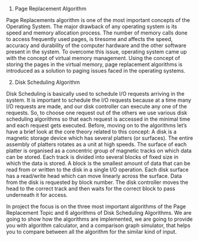 1. Page Replacement Algorithm

Page Replacements algorithm is one of the most important concepts of the Operating System. The major drawback of any operating system is its speed and memory allocation process. The number of memory calls done to access frequently used pages, is tiresome and affects the speed, accuracy and durability of the computer hardware and the other software present in the system.
To overcome this issue, operating system came up with the concept of virtual memory management. Using the concept of storing the pages in the virtual memory, page replacement algorithms is introduced as a solution to paging issues faced in the operating systems.

2. Disk Scheduling Algorithm

Disk Scheduling is basically used to schedule I/O requests arriving in the system. It is important to schedule the I/O requests because at a time many I/O requests are made, and our disk controller can execute any one of the requests. So, to choose one request out of the others we use various disk scheduling algorithms so that each request is accessed in the minimal time and each request gets executed. Before, moving on to the algorithms let’s have a brief look at the core theory related to this concept:
A disk is a magnetic storage device which has several platters (or surfaces). The entire assembly of platters rotates as a unit at high speeds. The surface of each platter is organised as a concentric group of magnetic tracks on which data can be stored. Each track is divided into several blocks of fixed size in which the data is stored. A block is the smallest amount of data that can be read from or written to the disk in a single I/O operation.
Each disk surface has a read/write head which can move linearly across the surface. Data from the disk is requested by block number. The disk controller moves the head to the correct track and then waits for the correct block to pass underneath it for access.

In project the focus is on the three most important algorithms of the Page Replacement Topic and 6 algorithms of Disk Scheduling Algorithms. We are going to show how the algorithms are implemented, we are going to provide you with algorithm calculator, and a comparison graph simulator, that helps you to compare between all the algorithm for the similar kind of input.

